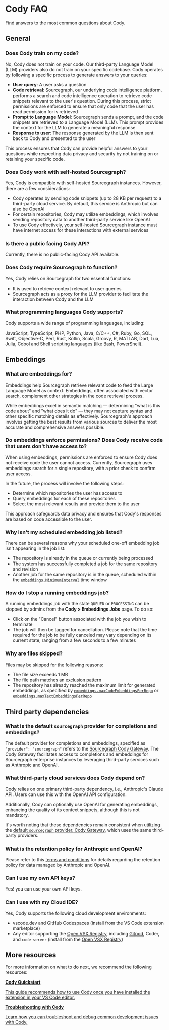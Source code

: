 <style>

  .markdown-body .cards {
  display: flex;
  align-items: stretch;
}

.markdown-body .cards .card {
  flex: 1;
  margin: 0.5em;
  color: var(--text-color);
  border-radius: 4px;
  border: 1px solid var(--sidebar-nav-active-bg);
  padding: 1.5rem;
  padding-top: 1.25rem;
}

.markdown-body .cards .card:hover {
  color: var(--link-color);
}

.markdown-body .cards .card span {
  color: var(--link-color);
  font-weight: bold;
}

.limg {
  list-style: none;
  margin: 3rem 0 !important;
  padding: 0 !important;
}
.limg li {
  margin-bottom: 1rem;
  padding: 0 !important;
}

.limg li:last {
  margin-bottom: 0;
}

.limg a {
    display: flex;
    flex-direction: column;
    transition-property: all;
   transition-timing-function: cubic-bezier(0.4, 0, 0.2, 1);
     transition-duration: 350ms;
     border-radius: 0.75rem;
  padding-top: 1rem;
  padding-bottom: 1rem;

}

.limg a {
  padding-left: 1rem;
  padding-right: 1rem;
  background: rgb(113 220 232 / 19%);
}

.limg p {
  margin: 0rem;
}
.limg a img {
  width: 1rem;
}

.limg h3 {
  display:flex;
  gap: 0.6rem;
  margin-top: 0;
  margin-bottom: .25rem

}

</style>

# Cody FAQ

<p class="subtitle">Find answers to the most common questions about Cody.</p>

## General

### Does Cody train on my code?

No, Cody does not train on your code. Our third-party Language Model (LLM) providers also do not train on your specific codebase. Cody operates by following a specific process to generate answers to your queries:

- **User query**: A user asks a question
- **Code retrieval**: Sourcegraph, our underlying code intelligence platform, performs a search and code intelligence operation to retrieve code snippets relevant to the user's question. During this process, strict permissions are enforced to ensure that only code that the user has read permission for is retrieved
- **Prompt to Language Model**: Sourcegraph sends a prompt, and the code snippets are retrieved to a Language Model (LLM). This prompt provides the context for the LLM to generate a meaningful response
- **Response to user**: The response generated by the LLM is then sent back to Cody and presented to the user

This process ensures that Cody can provide helpful answers to your questions while respecting data privacy and security by not training on or retaining your specific code.

### Does Cody work with self-hosted Sourcegraph?

Yes, Cody is compatible with self-hosted Sourcegraph instances. However, there are a few considerations:

- Cody operates by sending code snippets (up to 28 KB per request) to a third-party cloud service. By default, this service is Anthropic but can also be OpenAI
- For certain repositories, Cody may utilize embeddings, which involves sending repository data to another third-party service like OpenAI
- To use Cody effectively, your self-hosted Sourcegraph instance must have internet access for these interactions with external services

### Is there a public facing Cody API?

Currently, there is no public-facing Cody API available.

### Does Cody require Sourcegraph to function?

Yes, Cody relies on Sourcegraph for two essential functions:

- It is used to retrieve context relevant to user queries
- Sourcegraph acts as a proxy for the LLM provider to facilitate the interaction between Cody and the LLM

### What programming languages Cody supports?

Cody supports a wide range of programming languages, including:

JavaScript, TypeScript, PHP, Python, Java, C/C++, C#, Ruby, Go, SQL, Swift, Objective-C, Perl, Rust, Kotlin, Scala, Groovy, R, MATLAB, Dart, Lua, Julia, Cobol and Shell scripting languages (like Bash, PowerShell).

## Embeddings

### What are embeddings for?

Embeddings help Sourcegraph retrieve relevant code to feed the Large Language Model as context. Embeddings, often associated with vector search, complement other strategies in the code retrieval process.

While embeddings excel in semantic matching — determining "what is this code about" and "what does it do" — they may not capture syntax and other specific matching details as effectively. Sourcegraph's approach involves getting the best results from various sources to deliver the most accurate and comprehensive answers possible.

### Do embeddings enforce permissions? Does Cody receive code that users don't have access to?

When using embeddings, permissions are enforced to ensure Cody does not receive code the user cannot access. Currently, Sourcegraph uses embeddings search for a single repository, with a prior check to confirm user access.

In the future, the process will involve the following steps:

- Determine which repositories the user has access to
- Query embeddings for each of these repositories
- Select the most relevant results and provide them to the user

This approach safeguards data privacy and ensures that Cody's responses are based on code accessible to the user.

### Why isn't my scheduled embedding job listed?

There can be several reasons why your scheduled one-off embedding job isn't appearing in the job list:

- The repository is already in the queue or currently being processed
- The system has successfully completed a job for the same repository and revision
- Another job for the same repository is in the queue, scheduled within the [`embeddings.MinimumInterval`](./explanations/code_graph_context.md#adjust-the-minimum-time-interval-between-automatically-scheduled-embeddings) time window

### How do I stop a running embeddings job?

A running embeddings job with the state `QUEUED` or `PROCESSING` can be stopped by admins from the **Cody > Embeddings Jobs** page. To do so:

- Click on the "Cancel" button associated with the job you wish to terminate
- The job will then be tagged for cancellation. Please note that the time required for the job to be fully canceled may vary depending on its current state, ranging from a few seconds to a few minutes

### Why are files skipped?

Files may be skipped for the following reasons:

- The file size exceeds 1 MB
- The file path matches an [exclusion pattern](./explanations/code_graph_context.md#excluding-files-from-embeddings)
- The repository has already reached the maximum limit for generated embeddings, as specified by [`embeddings.maxCodeEmbeddingsPerRepo`](./explanations/code_graph_context.md#limitting-the-number-of-embeddings-that-can-be-generated) or [`embeddings.maxTextEmbeddingsPerRepo`](./explanations/code_graph_context.md#limitting-the-number-of-embeddings-that-can-be-generated)

## Third party dependencies

### What is the default `sourcegraph` provider for completions and embeddings?

The default provider for completions and embeddings, specified as `"provider": "sourcegraph"` refers to the [Sourcegraph Cody Gateway](./core-concepts/cody_gateway.md). The Cody Gateway facilitates access to completions and embeddings for Sourcegraph enterprise instances by leveraging third-party services such as Anthropic and OpenAI.

### What third-party cloud services does Cody depend on?

Cody relies on one primary third-party dependency, i.e., Anthropic's Claude API. Users can use this with the OpenAI API configuration.

Additionally, Cody can optionally use OpenAI for generating embeddings, enhancing the quality of its context snippets, although this is not mandatory.

It's worth noting that these dependencies remain consistent when utilizing the [default `sourcegraph` provider, Cody Gateway](./core-concepts/cody_gateway.md), which uses the same third-party providers.

### What is the retention policy for Anthropic and OpenAI?

Please refer to this [terms and conditions](https://about.sourcegraph.com/terms/cody-notice) for details regarding the retention policy for data managed by Anthropic and OpenAI.

### Can I use my own API keys?

Yes! you can use your own API keys.

### Can I use with my Cloud IDE?

Yes, Cody supports the following cloud development environments:

- vscode.dev and GitHub Codespaces (install from the VS Code extension marketplace)
- Any editor supporting the [Open VSX Registry](https://open-vsx.org/extension/sourcegraph/cody-ai), including [Gitpod](https://www.gitpod.io/blog/boosting-developer-productivity-unleashing-the-power-of-sourcegraph-cody-in-gitpod), Coder, and `code-server` (install from the [Open VSX Registry](https://open-vsx.org/extension/sourcegraph/cody-ai))

## More resources

For more information on what to do next, we recommend the following resources:

<div class="cards">
  <a class="card text-left" href="./quickstart"><b>Cody Quickstart</b><p>This guide recommends how to use Cody once you have installed the extension in your VS Code editor.</p></a>
  <a class="card text-left" href="troubleshooting"><b>Troubleshooting with Cody</b><p>Learn how you can troubleshoot and debug common development issues with Cody.</p></a>
</div>
